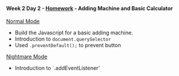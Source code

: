#### Week 2 Day 2 - [Homework](https://github.com/jjrajani/w2d2_HW) - Adding Machine and Basic Calculator


[Normal Mode](https://github.com/jjrajani/w2d2_HW/tree/master/normalMode)

  * Build the Javascript for a basic adding machine.
  * Introduction to `document.querySelector`
  * Used `.preventDefault();` to prevent button

[Nightmare Mode](https://github.com/jjrajani/w2d2_HW/tree/master/nightmareMode)

  * Introduction to `.addEventListener'